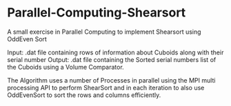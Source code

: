 # Parallel-Computing-Shearsort
A small exercise in Parallel Computing to implement Shearsort using OddEven Sort 

Input: .dat file containing rows of information about Cuboids along with their serial number
Output: .dat file containing the Sorted serial numbers list of the Cuboids using a Volume Comparator.

The Algorithm uses a number of Processes in parallel using the MPI multi processing API
to perform ShearSort and in each iteration to also use OddEvenSort to sort the rows and columns efficiently. 
